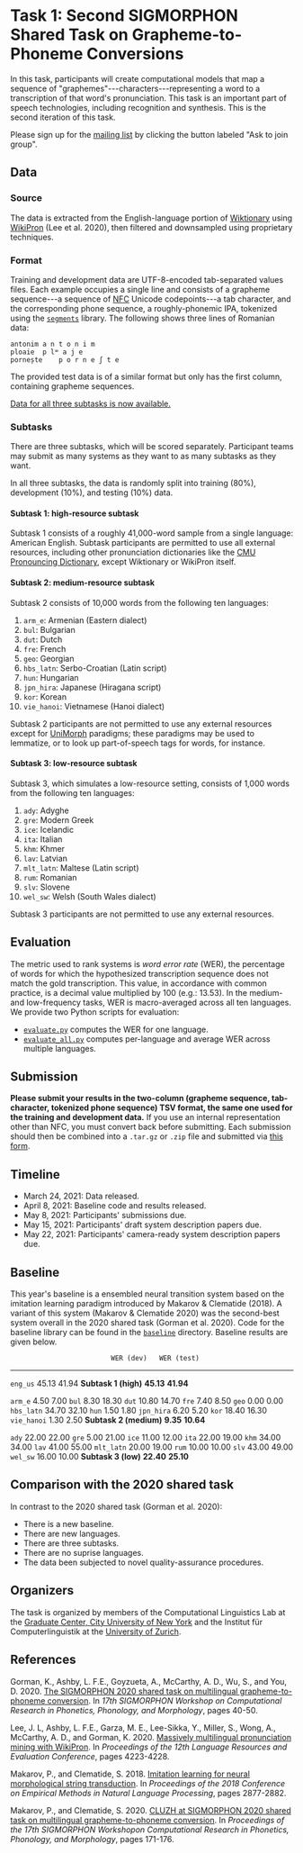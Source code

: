 # Task 1: Second SIGMORPHON Shared Task on Grapheme-to-Phoneme Conversions

In this task, participants will create computational models that map a sequence
of "graphemes"---characters---representing a word to a transcription of that
word's pronunciation. This task is an important part of speech technologies,
including recognition and synthesis. This is the second iteration of this task.

Please sign up for the [mailing
list](https://groups.google.com/u/1/g/sigmorphon-2021-task-1) by clicking the
button labeled "Ask to join group".

## Data

### Source

The data is extracted from the English-language portion of
[Wiktionary](https://en.wiktionary.org/) using
[WikiPron](https://github.com/kylebgorman/wikipron) (Lee et al. 2020), then
filtered and downsampled using proprietary techniques.

### Format

Training and development data are UTF-8-encoded tab-separated values files. Each
example occupies a single line and consists of a grapheme sequence---a sequence
of [NFC](https://en.wikipedia.org/wiki/Unicode_equivalence#Normal_forms) Unicode
codepoints---a tab character, and the corresponding phone sequence, a
roughly-phonemic IPA, tokenized using the
[`segments`](https://github.com/cldf/segments) library. The following shows
three lines of Romanian data:

    antonim a n t o n i m
    ploaie  p lʷ a j e
    pornește    p o r n e ʃ t e

The provided test data is of a similar format but only has the first column,
containing grapheme sequences.

[Data for all three subtasks is now available.](data/)

### Subtasks

There are three subtasks, which will be scored separately. Participant teams may
submit as many systems as they want to as many subtasks as they want.

In all three subtasks, the data is randomly split into training (80%),
development (10%), and testing (10%) data.

#### Subtask 1: high-resource subtask

Subtask 1 consists of a roughly 41,000-word sample from a single language:
American English. Subtask participants are permitted to use all external
resources, including other pronunciation dictionaries like the [CMU Pronouncing
Dictionary](http://www.speech.cs.cmu.edu/cgi-bin/cmudict), except Wiktionary or
WikiPron itself.

#### Subtask 2: medium-resource subtask

Subtask 2 consists of 10,000 words from the following ten languages:

1.  `arm_e`: Armenian (Eastern dialect)
2.  `bul`: Bulgarian
3.  `dut`: Dutch
4.  `fre`: French
5.  `geo`: Georgian
6.  `hbs_latn`: Serbo-Croatian (Latin script)
7.  `hun`: Hungarian
8.  `jpn_hira`: Japanese (Hiragana script)
9.  `kor`: Korean
10. `vie_hanoi`: Vietnamese (Hanoi dialect)

Subtask 2 participants are not permitted to use any external resources except
for [UniMorph](https://unimorph.github.io/) paradigms; these paradigms may be
used to lemmatize, or to look up part-of-speech tags for words, for instance.

#### Subtask 3: low-resource subtask

Subtask 3, which simulates a low-resource setting, consists of 1,000 words from
the following ten languages:

1.  `ady`: Adyghe
2.  `gre`: Modern Greek
3.  `ice`: Icelandic
4.  `ita`: Italian
5.  `khm`: Khmer
6.  `lav`: Latvian
7.  `mlt_latn`: Maltese (Latin script)
8.  `rum`: Romanian
9.  `slv`: Slovene
10. `wel_sw`: Welsh (South Wales dialect)

Subtask 3 participants are not permitted to use any external resources.

## Evaluation

The metric used to rank systems is *word error rate* (WER), the percentage of
words for which the hypothesized transcription sequence does not match the gold
transcription. This value, in accordance with common practice, is a decimal
value multiplied by 100 (e.g.: 13.53). In the medium- and low-frequency tasks,
WER is macro-averaged across all ten languages. We provide two Python scripts
for evaluation:

-   [`evaluate.py`](evaluation/evaluate.py) computes the WER for one language.
-   [`evaluate_all.py`](evaluation/evaluate_all.py) computes per-language and
    average WER across multiple languages.

## Submission

**Please submit your results in the two-column (grapheme sequence,
tab-character, tokenized phone sequence) TSV format, the same one used for the
training and development data.** If you use an internal representation other
than NFC, you must convert back before submitting. Each submission should then
be combined into a `.tar.gz` or `.zip` file and submitted via [this
form](https://script.google.com/macros/s/AKfycbwiowg_eub_lXBf0LlCDbuIURGZxaNdW4HcTUOvi2h3llEW2nM/exec).

## Timeline

-   March 24, 2021: Data released.
-   April 8, 2021: Baseline code and results released.
-   May 8, 2021: Participants' submissions due.
-   May 15, 2021: Participants' draft system description papers due.
-   May 22, 2021: Participants' camera-ready system description papers due.

## Baseline

This year's baseline is a ensembled neural transition system based on the
imitation learning paradigm introduced by Makarov & Clematide (2018). A variant
of this system (Makarov & Clematide 2020) was the second-best system overall in
the 2020 shared task (Gorman et al. 2020). Code for the baseline library can be
found in the [`baseline`](baseline) directory. Baseline results are given below.

                             WER (dev)   WER (test)
  ------------------------ ----------- ------------
  `eng_us`                       45.13        41.94
  **Subtask 1 (high)**       **45.13**    **41.94**
                                       
  `arm_e`                         4.50         7.00
  `bul`                           8.30        18.30
  `dut`                          10.80        14.70
  `fre`                           7.40         8.50
  `geo`                           0.00         0.00
  `hbs_latn`                     34.70        32.10
  `hun`                           1.50         1.80
  `jpn_hira`                      6.20         5.20
  `kor`                          18.40        16.30
  `vie_hanoi`                     1.30         2.50
  **Subtask 2 (medium)**      **9.35**    **10.64**
                                       
  `ady`                          22.00        22.00
  `gre`                           5.00        21.00
  `ice`                          11.00        12.00
  `ita`                          22.00        19.00
  `khm`                          34.00        34.00
  `lav`                          41.00        55.00
  `mlt_latn`                     20.00        19.00
  `rum`                          10.00        10.00
  `slv`                          43.00        49.00
  `wel_sw`                       16.00        10.00
  **Subtask 3 (low)**        **22.40**    **25.10**

## Comparison with the 2020 shared task

In contrast to the 2020 shared task (Gorman et al. 2020):

-   There is a new baseline.
-   There are new languages.
-   There are three subtasks.
-   There are no suprise languages.
-   The data been subjected to novel quality-assurance procedures.

## Organizers

The task is organized by members of the Computational Linguistics Lab at the
[Graduate Center, City University of New York](https://gc.cuny.edu/Home) and the
Institut für Computerlinguistik at the [University of
Zurich](https://www.uzh.ch/en.html).

## References

Gorman, K., Ashby, L. F.E., Goyzueta, A., McCarthy, A. D., Wu, S., and You, D.
2020. [The SIGMORPHON 2020 shared task on multilingual grapheme-to-phoneme
conversion](https://www.aclweb.org/anthology/2020.sigmorphon-1.2/). In *17th
SIGMORPHON Workshop on Computational Research in Phonetics, Phonology, and
Morphology*, pages 40-50.

Lee, J. L, Ashby, L. F.E., Garza, M. E., Lee-Sikka, Y., Miller, S., Wong, A.,
McCarthy, A. D., and Gorman, K. 2020. [Massively multilingual pronunciation
mining with WikiPron](https://www.aclweb.org/anthology/2020.lrec-1.521/). In
*Proceedings of the 12th Language Resources and Evaluation Conference*, pages
4223-4228.

Makarov, P., and Clematide, S. 2018. [Imitation learning for neural
morphological string transduction](https://www.aclweb.org/anthology/D18-1314/).
In *Proceedings of the 2018 Conference on Empirical Methods in Natural Language
Processing*, pages 2877-2882.

Makarov, P., and Clematide, S. 2020. [CLUZH at SIGMORPHON 2020 shared task on
multilingual grapheme-to-phoneme
conversion](https://www.aclweb.org/anthology/2020.sigmorphon-1.19/). In
*Proceedings of the 17th SIGMORPHON Workshopon Computational Research in
Phonetics, Phonology, and Morphology*, pages 171-176.

